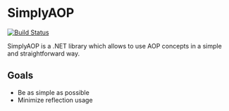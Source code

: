 # SimplyAOP

[![Build Status](https://travis-ci.com/highstreeto/SimplyAOP.svg?branch=master)](https://travis-ci.com/highstreeto/SimplyAOP)

SimplyAOP is a .NET library which allows to use AOP concepts in a simple and straightforward way.

## Goals

- Be as simple as possible
- Minimize reflection usage